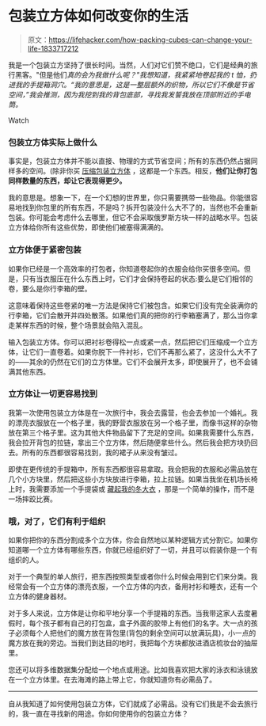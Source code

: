 # 包装立方体如何改变你的生活

> 原文：<https://lifehacker.com/how-packing-cubes-can-change-your-life-1833717212>

我是一个包装立方坚持了很长时间。当然，人们对它们赞不绝口，它们是经典的旅行黑客。"但是他们*真的会为我做什么呢？"我想知道，我紧紧地卷起我的 t 恤，扔进我的手提箱洞穴。“我的意思是，这是一整层额外的织物，所以它们不像是节省空间，”我会推测，因为我挖到我的背包底部，寻找我发誓我放在顶部附近的手电筒。*

Watch

### 包装立方体实际上做什么

事实是，包装立方体并不能以直接、物理的方式节省空间；所有的东西仍然占据同样多的空间。(除非你买 [压缩包装立方体](https://www.smartertravel.com/how-much-extra-space-do-compression-cubes-actually-buy-you/) ，这都是一个东西。相反，**他们让你打包同样数量的东西，却让它表现得更少。**

我的意思是。想象一下，在一个幻想的世界里，你只需要携带一些物品。你能很容易地找到你包里的所有东西，不是吗？拆开包装没什么大不了的，当然也不会重新包装。你可能会考虑什么去哪里，但它不会采取俄罗斯方块一样的战略水平。包装立方体给你所有这些优势，即使他们被塞得满满的。

### 立方体便于紧密包装

如果你已经是一个高效率的打包者，你知道卷起你的衣服会给你买很多空间。但是，只有当衣服压在什么东西上时，它们才会保持卷起的状态:要么是它们相邻的卷，要么是你行李箱的壁。

这意味着保持这些卷紧的唯一方法是保持它们被包含。如果它们没有完全装满你的行李箱，它们会散开并四处散落。如果他们真的把你的行李箱塞满了，那么当你拿走某样东西的时候，整个场景就会陷入混乱。

输入包装立方体。你可以把衬衫卷得松一点或紧一点，然后把它们压缩成一个立方体，让它们一直卷着。如果你脱下一件衬衫，它们不再那么紧了，这没什么大不了的——其余的仍然在它们的立方体里。它们不会展开太多，即使展开了，也不会铺满其他东西。

### 立方体让一切更容易找到

我第一次使用包装立方体是在一次旅行中，我会去露营，也会去参加一个婚礼。我的漂亮衣服放在一个格子里，我的野营衣服放在另一个格子里，而像书这样的杂物放在第三个格子里。这为其他大件物品留下了充足的空间。如果我需要什么东西，我会拉开背包的拉链，拿出三个立方体，然后随便拿些什么。然后我会把方块扔回去。所有的东西都很容易找到，我的裙子从来没有皱过。

即使在更传统的手提箱中，所有东西都很容易拿取。我会把我的衣服和必需品放在几个小方块里，然后把这些小方块放进行李箱，拉上拉链。如果当我坐在机场长椅上时，我需要添加一个手提袋或 [藏起我的冬大衣](https://lifehacker.com/how-do-you-dress-for-flights-between-hot-and-cold-clima-1833266284) ，那是一个简单的操作，而不是一场摔跤比赛。

### 哦，对了，它们有利于组织

如果你把你的东西分割成多个立方体，你会自然地以某种逻辑方式分割它。如果你知道哪一个立方体有哪些东西，你就已经组织好了一切，并且可以假装你是一个有组织的人。

对于一个典型的单人旅行，把东西按照类型或者你什么时候会用到它们来分类。我经常会有一个立方体的漂亮衣服，一个立方体的内衣，备用衬衫和睡衣，还有一个立方体的健身器材。

对于多人来说，立方体是让你和平地分享一个手提箱的东西。当我带这家人去度暑假时，每个孩子都有自己的打包盒，盒子外面的胶带上有他们的名字。大一点的孩子必须每个人把他们的魔方放在背包里(背包的剩余空间可以放满玩具)，小一点的魔方放在我的旁边。当我们到达目的地时，我把每个方块都放进酒店梳妆台的抽屉里。

您还可以将多维数据集分配给一个地点或用途。比如我喜欢把大家的泳衣和泳镜放在一个立方体里。在去海滩的路上带上它，你就知道你有必需品了。

* * *

自从我知道了如何使用包装立方体，它们就成了必需品。没有它们我是不会去旅行的，我一直在寻找新的用途。你如何使用你的包装立方体？